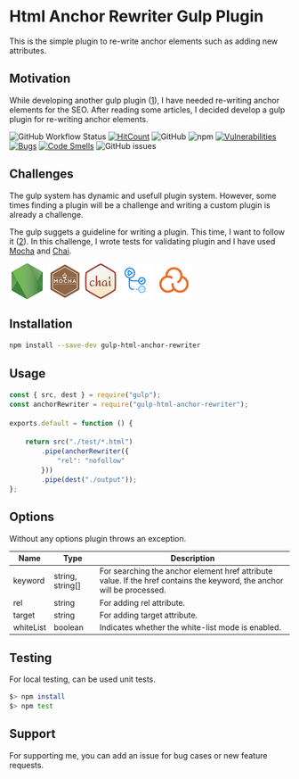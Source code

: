# Html Anchor Rewriter Gulp Plugin

This is the simple plugin to re-write anchor elements such as adding new attributes.

## Motivation

While developing another gulp plugin ([1]), I have needed re-writing anchor elements for the SEO. After reading some articles, I decided develop a gulp plugin for re-writing anchor elements.

![GitHub Workflow Status](https://img.shields.io/github/workflow/status/fatihtatoglu/gulp-html-anchor-rewriter/CI%20Pipeline) [![HitCount](https://hits.dwyl.com/fatihtatoglu/gulp-html-anchor-rewriter.svg?show=unique&style=flat)](http://hits.dwyl.com/fatihtatoglu/gulp-html-anchor-rewriter) ![GitHub](https://img.shields.io/github/license/fatihtatoglu/enginaer) ![npm](https://img.shields.io/npm/v/gulp-html-anchor-rewriter) [![Vulnerabilities](https://sonarcloud.io/api/project_badges/measure?project=fatihtatoglu_gulp-html-anchor-rewriter&metric=vulnerabilities)](https://sonarcloud.io/summary/new_code?id=fatihtatoglu_gulp-html-anchor-rewriter) [![Bugs](https://sonarcloud.io/api/project_badges/measure?project=fatihtatoglu_gulp-html-anchor-rewriter&metric=bugs)](https://sonarcloud.io/summary/new_code?id=fatihtatoglu_gulp-html-anchor-rewriter) [![Code Smells](https://sonarcloud.io/api/project_badges/measure?project=fatihtatoglu_gulp-html-anchor-rewriter&metric=code_smells)](https://sonarcloud.io/summary/new_code?id=fatihtatoglu_gulp-html-anchor-rewriter) ![GitHub issues](https://img.shields.io/github/issues/fatihtatoglu/gulp-html-anchor-rewriter)

## Challenges

The gulp system has dynamic and usefull plugin system. However, some times finding a plugin will be a challenge and writing a custom plugin is already a challenge.

The gulp suggets a guideline for writing a plugin. This time, I want to follow it ([2]). In this challenge, I wrote tests for validating plugin and I have used [Mocha]([3]) and [Chai]([4]).

!["NodeJS"](./docs/nodejs.png "NodeJS") !["MOCHA"](./docs/mocha.png "MOCHA") !["chai"](./docs/chai.png "chai") !["GitHub Actions"](./docs/actions.png "GitHub Actions") !["SonarCloud"](./docs/sonarcloud.png "SonarCloud")

## Installation

```bash
npm install --save-dev gulp-html-anchor-rewriter
```

## Usage

```js
const { src, dest } = require("gulp");
const anchorRewriter = require("gulp-html-anchor-rewriter");

exports.default = function () {

    return src("./test/*.html")
        .pipe(anchorRewriter({
            "rel": "nofollow"
        }))
        .pipe(dest("./output"));
};
```

## Options

Without any options plugin throws an exception.

| Name | Type | Description |
|---|---|---|
| keyword | string, string[] | For searching the anchor element href attribute value. If the href contains the keyword, the anchor will be processed. |
| rel | string | For adding rel attribute. |
| target | string | For adding target attribute. |
| whiteList | boolean | Indicates whether the white-list mode is enabled. |

[1]: https://github.com/fatihtatoglu/enginaer
[2]: https://github.com/gulpjs/gulp/tree/master/docs/writing-a-plugin
[3]: https://mochajs.org/
[4]: https://www.chaijs.com/

## Testing

For local testing, can be used unit tests.

```bash
$> npm install
$> npm test
```

## Support

For supporting me, you can add an issue for bug cases or new feature requests.
